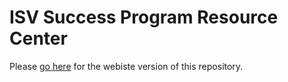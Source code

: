# ISV Success Program Resource Center

Please [go here](https://azure.github.io/isv-benefits-pilot-resources) for the webiste version of this repository.

